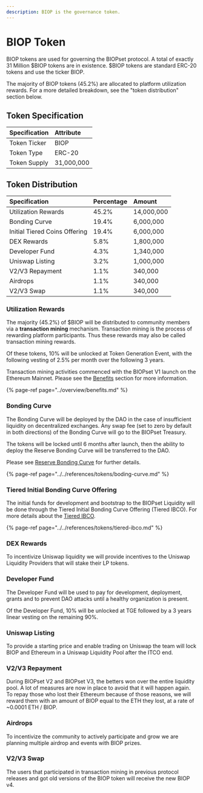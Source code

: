 ```yaml
---
description: BIOP is the governance token.
---
```


# BIOP Token

BIOP tokens are used for governing the BIOPset protocol. A total of exactly 31 Million $BIOP tokens are in existence. $BIOP tokens are standard ERC-20 tokens and use the ticker BIOP.

The majority of BIOP tokens \(45.2%\) are allocated to platform utilization rewards. For a more detailed breakdown, see the "token distribution" section below.

## Token Specification

| Specification | Attribute |
| :--- | :--- |
| Token Ticker | BIOP |
| Token Type | ERC-20 |
| Token Supply | 31,000,000 |

## Token Distribution

| Specification | Percentage | Amount |
| :--- | :--- | :--- |
| Utilization Rewards | 45.2% | 14,000,000 |
| Bonding Curve | 19.4% | 6,000,000 |
| Initial Tiered Coins Offering | 19.4% | 6,000,000 |
| DEX Rewards | 5.8% | 1,800,000 |
| Developer Fund | 4.3% | 1,340,000 |
| Uniswap Listing | 3.2% | 1,000,000 |
| V2/V3 Repayment | 1.1% | 340,000 |
| Airdrops | 1.1% | 340,000 |
| V2/V3 Swap | 1.1% | 340,000 |

### Utilization Rewards

The majority \(45.2%\) of $BIOP will be distributed to community members via a **transaction mining** mechanism. Transaction mining is the process of rewarding platform participants. Thus these rewards may also be called transaction mining rewards.

Of these tokens, 10% will be unlocked at Token Generation Event, with the following vesting of 2.5% per month over the following 3 years.

Transaction mining activities commenced with the BIOPset V1 launch on the Ethereum Mainnet. Please see the [Benefits](https://munair.gitbook.io/biopset/theory/overview/benefits) section for more information.

{% page-ref page="../overview/benefits.md" %}

### Bonding Curve

The Bonding Curve will be deployed by the DAO in the case of insufficient liquidity on decentralized exchanges. Any swap fee \(set to zero by default in both directions\) of the Bonding Curve will go to the BIOPset Treasury.

The tokens will be locked until 6 months after launch, then the ability to deploy the Reserve Bonding Curve will be transferred to the DAO.

Please see [Reserve Bonding Curve](https://docs.biopset.com/references/tokens/boding-curve) for further details.

{% page-ref page="../../references/tokens/boding-curve.md" %}

### Tiered Initial Bonding Curve Offering

The initial funds for development and bootstrap to the BIOPset Liquidity will be done through the Tiered Initial Bonding Curve Offering \(Tiered IBCO\). For more details about the [Tiered IBCO](../../references/tokens/tiered-ibco.md).

{% page-ref page="../../references/tokens/tiered-ibco.md" %}

### DEX Rewards

To incentivize Uniswap liquidity we will provide incentives to the Uniswap Liquidity Providers that will stake their LP tokens.

### Developer Fund

The Developer Fund will be used to pay for development, deployment, grants and to prevent DAO attacks until a healthy organization is present.

Of the Developer Fund, 10% will be unlocked at TGE followed by a 3 years linear vesting on the remaining 90%.

### Uniswap Listing

To provide a starting price and enable trading on Uniswap the team will lock BIOP and Ethereum in a Uniswap Liquidity Pool after the ITCO end.

### V2/V3 Repayment

During BIOPset V2 and BIOPset V3, the betters won over the entire liquidity pool. A lot of measures are now in place to avoid that it will happen again. To repay those who lost their Ethereum because of those reasons, we will reward them with an amount of BIOP equal to the ETH they lost, at a rate of ~0.0001 ETH / BIOP.

### Airdrops

To incentivize the community to actively participate and grow we are planning multiple airdrop and events with BIOP prizes.

### V2/V3 Swap

The users that participated in transaction mining in previous protocol releases and got old versions of the BIOP token will receive the new BIOP v4.

